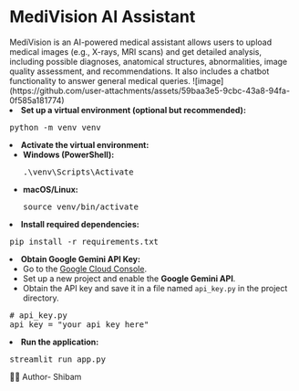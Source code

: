 <h1>MediVision AI Assistant </h1>
MediVision is an AI-powered medical assistant allows users to upload medical images (e.g., X-rays, MRI scans) and get detailed analysis, including possible diagnoses, anatomical structures, abnormalities, image quality assessment, and recommendations. It also includes a chatbot functionality to answer general medical queries.
![image](https://github.com/user-attachments/assets/59baa3e5-9cbc-43a8-94fa-0f585a181774)



</pre>
                </li>
                <li><strong>Set up a virtual environment (optional but recommended):</strong>
                    <pre>python -m venv venv</pre>
                </li>
                <li><strong>Activate the virtual environment:</strong>
                    <ul>
                        <li><strong>Windows (PowerShell):</strong> <pre>.\venv\Scripts\Activate</pre></li>
                        <li><strong>macOS/Linux:</strong> <pre>source venv/bin/activate</pre></li>
                    </ul>
                </li>
                <li><strong>Install required dependencies:</strong>
                    <pre>pip install -r requirements.txt</pre>
                </li>
                <li><strong>Obtain Google Gemini API Key:</strong>
                    <ul>
                        <li>Go to the <a href="https://ai.google.dev/gemini-api/docs/api-key)" target="_blank">Google Cloud Console</a>.</li>
                        <li>Set up a new project and enable the <strong>Google Gemini API</strong>.</li>
                        <li>Obtain the API key and save it in a file named <code>api_key.py</code> in the project directory.</li>
                    </ul>
                    <pre># api_key.py
api_key = "your_api_key_here"</pre>
                </li>
                <li><strong>Run the application:</strong>
                    <pre>streamlit run app.py</pre>
                </li>
            </ol>
        </div>

        
👨‍💻 Author- Shibam
        


